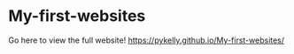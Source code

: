 # My-first-websites

Go here to view the full website!
https://pykelly.github.io/My-first-websites/
